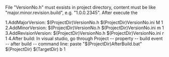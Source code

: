 File "VersionNo.h" must exsists in project directory, content must be like "major.minor.revision.build", e.g. "1.0.0.2345".
After execute the 


1.AddMajorVersion: $(ProjectDir)VersionNo.h $(ProjectDir)VersionNo.ini M 1
2.AddMinorVersion: $(ProjectDir)VersionNo.h $(ProjectDir)VersionNo.ini m 1
3.AddRevisionVersion: $(ProjectDir)VersionNo.h $(ProjectDir)VersionNo.ini r 1
4.After build:
	In visual studio, go through Project -- property -- build event -- after build -- command line:  
	paste "$(ProjectDir)AfterBuild.bat" $(ProjectDir) $(TargetDir) b 1
